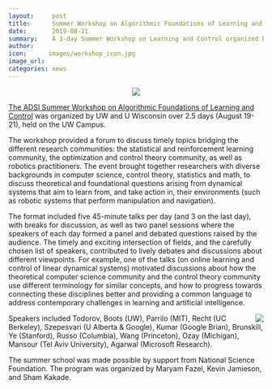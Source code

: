 ```yaml
---
layout:     post
title:      Summer Workshop on Algorithmic Foundations of Learning and Control
date:       2019-08-21
summary:    A 3-day Summer Workshop on Learning and Control organized by ADSI. It includes 13 talks and 2 panel sessions.
author:     
icon:      images/workshop_icon.jpg
image_url:  
categories: news
---
```


<center><img src="http://ads-institute.uw.edu/images/workshop.jpg"></center>

[The ADSI Summer Workshop on Algorithmic Foundations of Learning and Control](https://ajwagen.github.io/adsi_learning_and_control/) was organized by UW and U Wisconsin over 2.5 days (August 19-21), held on the UW Campus. 

The workshop provided a forum to discuss timely topics bridging the different research communities: the statistical and reinforcement learning community, the optimization and control theory community, as well as robotics practitioners. The event brought together researchers with diverse backgrounds in computer science, control theory, statistics and math, to discuss theoretical and foundational questions arising from dynamical systems that aim to learn from, and take action in, their environments (such as robotic systems that perform manipulation and navigation).

The format included five 45-minute talks per day (and 3 on the last day), with breaks for discussion, as well as two panel sessions where the speakers of each day formed a panel and debated questions raised by the audience. The timely and exciting intersection of fields, and the carefully chosen list of speakers, contributed to lively debates and discussions about different viewpoints. For example, one of the talks (on online learning and control of linear dynamical systems) motivated discussions about how the theoretical computer science community and the control theory community use different terminology for similar concepts, and how to progress towards connecting these disciplines better and providing a common language to address contemporary challenges in learning and artificial intelligence. 

<img style="float: right;" src="http://ads-institute.uw.edu/images/workshop2.jpg">

Speakers included Todorov, Boots (UW), Parrilo (MIT), Recht (UC Berkeley), Szepesvari (U Alberta & Google), Kumar (Google Brian), Brunskill, Ye (Stanford), Russo (Columbia), Wang (Princeton), Ozay (Michigan), Mansour (Tel Aviv University), Agarwal (Microsoft Research). 

The summer school was made possible by support from National Science Foundation. The program was organized by Maryam Fazel, Kevin Jamieson, and Sham Kakade.
